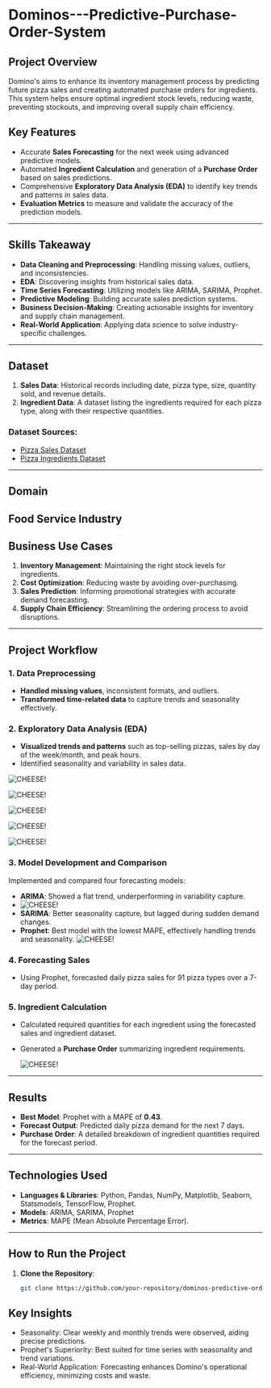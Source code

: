 # Dominos---Predictive-Purchase-Order-System

## Project Overview
Domino's aims to enhance its inventory management process by predicting future pizza sales and creating automated purchase orders for ingredients. This system helps ensure optimal ingredient stock levels, reducing waste, preventing stockouts, and improving overall supply chain efficiency.  

## Key Features
- Accurate **Sales Forecasting** for the next week using advanced predictive models.
- Automated **Ingredient Calculation** and generation of a **Purchase Order** based on sales predictions.
- Comprehensive **Exploratory Data Analysis (EDA)** to identify key trends and patterns in sales data.
- **Evaluation Metrics** to measure and validate the accuracy of the prediction models.

---

## Skills Takeaway
- **Data Cleaning and Preprocessing**: Handling missing values, outliers, and inconsistencies.
- **EDA**: Discovering insights from historical sales data.
- **Time Series Forecasting**: Utilizing models like ARIMA, SARIMA, Prophet.
- **Predictive Modeling**: Building accurate sales prediction systems.
- **Business Decision-Making**: Creating actionable insights for inventory and supply chain management.
- **Real-World Application**: Applying data science to solve industry-specific challenges.

---

## Dataset
1. **Sales Data**: Historical records including date, pizza type, size, quantity sold, and revenue details.
2. **Ingredient Data**: A dataset listing the ingredients required for each pizza type, along with their respective quantities.

### Dataset Sources:
- [Pizza Sales Dataset](https://github.com/Sai2216/Dominos---Predictive-Purchase-Order-System/blob/main/Pizza_Sale%20-%20pizza_sales.csv)
- [Pizza Ingredients Dataset](https://github.com/Sai2216/Dominos---Predictive-Purchase-Order-System/blob/main/Pizza_ingredients%20-%20Pizza_ingredients.csv)

---
## Domain
**Food Service Industry**
--
## Business Use Cases
1. **Inventory Management**: Maintaining the right stock levels for ingredients.
2. **Cost Optimization**: Reducing waste by avoiding over-purchasing.
3. **Sales Prediction**: Informing promotional strategies with accurate demand forecasting.
4. **Supply Chain Efficiency**: Streamlining the ordering process to avoid disruptions.

---

## Project Workflow

### 1. Data Preprocessing
- **Handled missing values**, inconsistent formats, and outliers.
- **Transformed time-related data** to capture trends and seasonality effectively.

### 2. Exploratory Data Analysis (EDA)
- **Visualized trends and patterns** such as top-selling pizzas, sales by day of the week/month, and peak hours.
- Identified seasonality and variability in sales data.
 
![CHEESE!](https://github.com/Sai2216/Dominos---Predictive-Purchase-Order-System/blob/main/Images/Sales_Trends.png)


![CHEESE!](https://github.com/Sai2216/Dominos---Predictive-Purchase-Order-System/blob/main/Images/Monthly_trend.png)

 
![CHEESE!](https://github.com/Sai2216/Dominos---Predictive-Purchase-Order-System/blob/main/Images/weekly_trend.png)

![CHEESE!](https://github.com/Sai2216/Dominos---Predictive-Purchase-Order-System/blob/main/Images/peak_hours.png)

![CHEESE!](https://github.com/Sai2216/Dominos---Predictive-Purchase-Order-System/blob/main/Images/top_selling.png)

### 3. Model Development and Comparison
Implemented and compared four forecasting models:
- **ARIMA**: Showed a flat trend, underperforming in variability capture.
-   ![CHEESE!](https://github.com/Sai2216/Dominos---Predictive-Purchase-Order-System/blob/main/Images/ACP_PACF.png)
- **SARIMA**: Better seasonality capture, but lagged during sudden demand changes.
- **Prophet**: Best model with the lowest MAPE, effectively handling trends and seasonality.
  ![CHEESE!](https://github.com/Sai2216/Dominos---Predictive-Purchase-Order-System/blob/main/Images/prophet.png)

### 4. Forecasting Sales
- Using Prophet, forecasted daily pizza sales for 91 pizza types over a 7-day period.

### 5. Ingredient Calculation
- Calculated required quantities for each ingredient using the forecasted sales and ingredient dataset.
- Generated a **Purchase Order** summarizing ingredient requirements.
  
  ![CHEESE!](https://github.com/Sai2216/Dominos---Predictive-Purchase-Order-System/blob/main/Images/purchase_order.png)
---

## Results
- **Best Model**: Prophet with a MAPE of **0.43**.
- **Forecast Output**: Predicted daily pizza demand for the next 7 days.
- **Purchase Order**: A detailed breakdown of ingredient quantities required for the forecast period.

---

## Technologies Used
- **Languages & Libraries**: Python, Pandas, NumPy, Matplotlib, Seaborn, Statsmodels, TensorFlow, Prophet.
- **Models**: ARIMA, SARIMA, Prophet
- **Metrics**: MAPE (Mean Absolute Percentage Error).

---

## How to Run the Project

1. **Clone the Repository**:
   ```bash
   git clone https://github.com/your-repository/dominos-predictive-order-system.git


## Key Insights
- Seasonality: Clear weekly and monthly trends were observed, aiding precise predictions.
- Prophet's Superiority: Best suited for time series with seasonality and trend variations.
- Real-World Application: Forecasting enhances Domino's operational efficiency, minimizing costs and waste.

